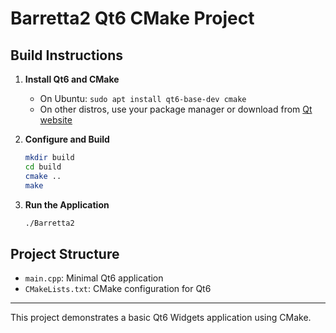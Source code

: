 # Barretta2 Qt6 CMake Project

## Build Instructions

1. **Install Qt6 and CMake**
   - On Ubuntu: `sudo apt install qt6-base-dev cmake`
   - On other distros, use your package manager or download from [Qt website](https://www.qt.io/download)

2. **Configure and Build**
   ```bash
   mkdir build
   cd build
   cmake ..
   make
   ```

3. **Run the Application**
   ```bash
   ./Barretta2
   ```

## Project Structure
- `main.cpp`: Minimal Qt6 application
- `CMakeLists.txt`: CMake configuration for Qt6

---
This project demonstrates a basic Qt6 Widgets application using CMake.
